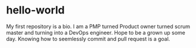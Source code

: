 # hello-world
My first repository is a bio. I am a PMP turned Product owner turned scrum master and turning into a DevOps engineer.
Hope to be a grown up some day.
Knowing how to seemlessly commit and pull request is a goal.
